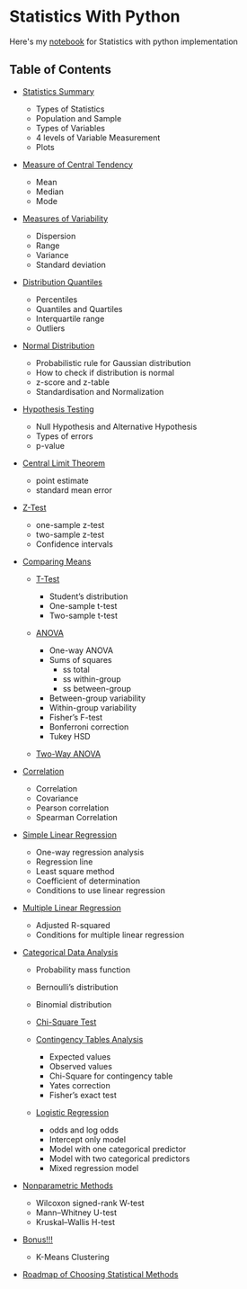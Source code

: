 # Statistics With Python

Here's my [notebook](stats.ipynb) for Statistics with python implementation

## Table of Contents
- [Statistics Summary](#Statistics-Summary)
  - Types of Statistics
  - Population and Sample
  - Types of Variables
  - 4 levels of Variable Measurement
  - Plots
- [Measure of Central Tendency](#Measure-of-Central-Tendency)
	- Mean
	- Median
	- Mode
- [Measures of Variability](#Measures-of-Variability)
	- Dispersion
	- Range
	- Variance
	- Standard deviation

- [Distribution Quantiles](#Distribution-Quantiles)
	- Percentiles
	- Quantiles and Quartiles
	- Interquartile range
	- Outliers

- [Normal Distribution](#Normal-Distribution)
	- Probabilistic rule for Gaussian distribution
	- How to check if distribution is normal
	- z-score and z-table
	- Standardisation and Normalization

- [Hypothesis Testing](#Hypothesis-Testing)
	- Null Hypothesis and Alternative Hypothesis
	- Types of errors
	- p-value

- [Central Limit Theorem](#Central-Limit-Theorem)
	- point estimate
	- standard mean error
- [Z-Test](#Z-Test)
	- one-sample z-test
	- two-sample z-test
	- Confidence intervals

- [Comparing Means](#Comparing-Means)
 	- [T-Test](#T-Test)
		- Student’s distribution
		- One-sample t-test
		- Two-sample t-test

    - [ANOVA](#ANOVA)
	    - One-way ANOVA
	    - Sums of squares
		    - ss total
		    - ss within-group
		    - ss between-group
	    - Between-group variability
	    - Within-group variability
        - Fisher’s F-test
        - Bonferroni correction
        - Tukey HSD

    - [Two-Way ANOVA](#Two-Way-ANOVA)

- [Correlation](#Correlation)
	- Correlation
	- Covariance
 	- Pearson correlation
	- Spearman Correlation

- [Simple Linear Regression](#Simple-Linear-Regression)
	- One-way regression analysis
	- Regression line
	- Least square method
	- Coefficient of determination
	- Conditions to use linear regression

- [Multiple Linear Regression](#Multiple-Linear-Regression)
	- Adjusted R-squared
	- Conditions for multiple linear regression

- [Categorical Data Analysis](#Categorical-Data-Analysis)
    - Probability mass function
    - Bernoulli’s distribution
    - Binomial distribution
    - [Chi-Square Test](#Chi-Square-Test)

    - [Contingency Tables Analysis](#Contingency-Tables-Analysis)
        - Expected values
        - Observed values
        - Chi-Square for contingency table
        - Yates correction
        - Fisher’s exact test

    - [Logistic Regression](#Logistic-Regression)
        - odds and log odds
        - Intercept only model
        - Model with one categorical predictor
        - Model with two categorical predictors
        - Mixed regression model

- [Nonparametric Methods](#Nonparametric-Methods)
    - Wilcoxon signed-rank W-test
	- Mann–Whitney U-test
	- Kruskal–Wallis H-test

- [Bonus!!!](#Bonus!!!)
	- K-Means Clustering

- [Roadmap of Choosing Statistical Methods](#Roadmap-of-Choosing-Statistical-Methods)
